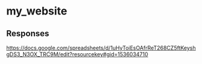 # my_website

## Responses

https://docs.google.com/spreadsheets/d/1uHyToiEsOAfrReT268CZ5ftKeyshgDS3_N3OX_TRC9M/edit?resourcekey#gid=1536034710

